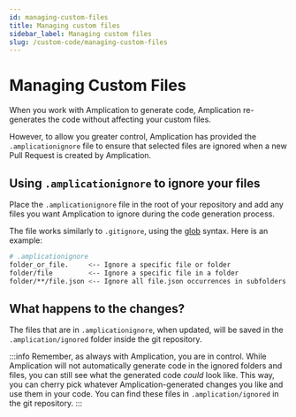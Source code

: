 ```yaml
---
id: managing-custom-files
title: Managing custom files
sidebar_label: Managing custom files
slug: /custom-code/managing-custom-files
---
```


# Managing Custom Files

When you work with Amplication to generate code, Amplication re-generates the code without affecting your custom files.

However, to allow you greater control, Amplication has provided the `.amplicationignore` file to ensure that selected files are ignored when a new Pull Request is created by Amplication.

## Using `.amplicationignore` to ignore your files

Place the `.amplicationignore` file in the root of your repository and add any files you want Amplication to ignore during the code generation process.

The file works similarly to `.gitignore`, using the [glob](<https://en.wikipedia.org/wiki/Glob_(programming)>) syntax. Here is an example:

```bash
# .amplicationignore
folder_or_file.     <-- Ignore a specific file or folder
folder/file         <-- Ignore a specific file in a folder
folder/**/file.json <-- Ignore all file.json occurrences in subfolders of "folder"
```

## What happens to the changes?

The files that are in `.amplicationignore`, when updated, will be saved in the `.amplication/ignored` folder inside the git repository.

:::info
Remember, as always with Amplication, you are in control. While Amplication will not automatically generate code in the ignored folders and files, you can still see what the generated code _could_ look like. This way, you can cherry pick whatever Amplication-generated changes you like and use them in your code. You can find these files in `.amplication/ignored` in the git repository.
:::
